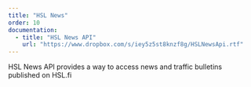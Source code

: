 ```yaml
---
title: "HSL News"
order: 10
documentation:
  - title: "HSL News API"
    url: "https://www.dropbox.com/s/iey5z5st8knzf8g/HSLNewsApi.rtf"
---
```


HSL News API provides a way to access news and traffic bulletins published on HSL.fi
